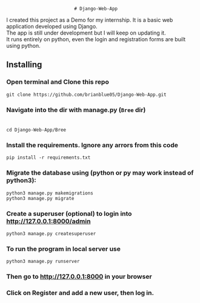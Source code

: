                              # Django-Web-App
I created this project as a Demo for my internship. It is a basic web application developed using Django.<br >
The app is still under development but I will keep on updating it.<br> 
It runs entirely on python, even the login and registration forms are built using python.


##  Installing
### Open terminal and Clone this repo<br/>
    git clone https://github.com/brianblue05/Django-Web-App.git
### Navigate into the dir with manage.py  (`Bree` dir) <br><br/>
    cd Django-Web-App/Bree
### Install the requirements. Ignore any arrors from this code<br/>
    pip install -r requirements.txt
### Migrate the database using (python or py may work instead of python3): <br/>
    python3 manage.py makemigrations
    python3 manage.py migrate
### Create a superuser (optional) to login into http://127.0.0.1:8000/admin <br/>
    python3 manage.py createsuperuser
### To run the program in local server use <br/>
    python3 manage.py runserver
### Then go to http://127.0.0.1:8000 in your browser <br/>

### Click on Register and add a new user, then log in.
